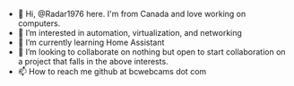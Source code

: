 - 👋 Hi, @Radar1976 here.  I'm from Canada and love working on computers.
- 👀 I’m interested in automation, virtualization, and networking
- 🌱 I’m currently learning Home Assistant
- 💞️ I’m looking to collaborate on nothing but open to start collaboration on a project that falls in the above interests.
- 📫 How to reach me github at bcwebcams dot com

<!---
Radar1976/Radar1976 is a ✨ special ✨ repository because its `README.md` (this file) appears on your GitHub profile.
You can click the Preview link to take a look at your changes.
--->
